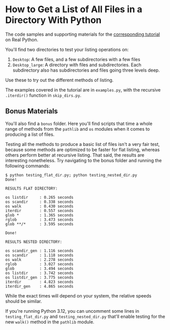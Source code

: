 # How to Get a List of All Files in a Directory With Python

The code samples and supporting materials for the [corresponding tutorial](https://realpython.com/get-all-files-in-directory-python/) on Real Python.

You'll find two directories to test your listing operations on:

1. `Desktop`: A few files, and a few subdirectories with a few files
2. `Desktop_large`: A directory with files and subdirectories. Each subdirectory also has subdirectories and files going three levels deep.

Use these to try out the different methods of listing.

The examples covered in the tutorial are in `examples.py`, with the recursive `.iterdir()` function in `skip_dirs.py`.

## Bonus Materials

You'll also find a `bonus` folder. Here you'll find scripts that time a whole range of methods from the `pathlib` and `os` modules when it comes to producing a list of files.

Testing all the methods to produce a basic list of files isn't a very fair test, because some methods are optimized to be faster for flat listing, whereas others perform better at recursive listing. That said, the results are interesting nonetheless. Try navigating to the bonus folder and running the following commands:

```
$ python testing_flat_dir.py; python testing_nested_dir.py
Done!

RESULTS FLAT DIRECTORY:

os listdir     : 0.265 seconds
os scandir     : 0.338 seconds
os walk        : 0.430 seconds
iterdir        : 0.557 seconds
glob *         : 1.365 seconds
rglob          : 3.473 seconds
glob **/*      : 3.595 seconds

Done!

RESULTS NESTED DIRECTORY:

os scandir_gen : 1.116 seconds
os scandir     : 1.118 seconds
os walk        : 2.278 seconds
rglob          : 3.027 seconds
glob           : 3.494 seconds
os listdir     : 3.742 seconds
os listdir_gen : 3.775 seconds
iterdir        : 4.823 seconds
iterdir_gen    : 4.865 seconds
```

While the exact times will depend on your system, the relative speeds should be similar.

If you're running Python 3.12, you can uncomment some lines in `testing_flat_dir.py` and `testing_nested_dir.py` that'll enable testing for the new `walk()` method in the `pathlib` module.
